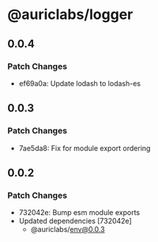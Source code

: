 # @auriclabs/logger

## 0.0.4

### Patch Changes

- ef69a0a: Update lodash to lodash-es

## 0.0.3

### Patch Changes

- 7ae5da8: Fix for module export ordering

## 0.0.2

### Patch Changes

- 732042e: Bump esm module exports
- Updated dependencies [732042e]
  - @auriclabs/env@0.0.3
